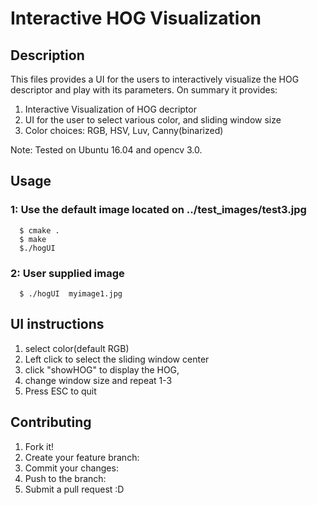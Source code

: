 # Interactive HOG Visualization
## Description
This files provides a UI for the users to interactively visualize the HOG descriptor and play with its parameters.
On summary it provides:

1. Interactive Visualization of HOG decriptor
2. UI for the user to select various color, and sliding window size
3. Color choices: RGB, HSV, Luv, Canny(binarized)

Note: Tested on Ubuntu 16.04 and opencv 3.0. 

## Usage
### 1: Use the default image located on ../test_images/test3.jpg
```
  $ cmake .
  $ make
  $./hogUI
```
 
 ### 2: User supplied image
 
```
  $ ./hogUI  myimage1.jpg
```
  
## UI instructions  

1. select color(default RGB)
2. Left click to select the sliding window center 
3. click "showHOG" to display the HOG, 
4. change window size and repeat 1-3
5. Press ESC to quit

## Contributing

1. Fork it!
2. Create your feature branch:
3. Commit your changes: 
4. Push to the branch: 
5. Submit a pull request :D
   

